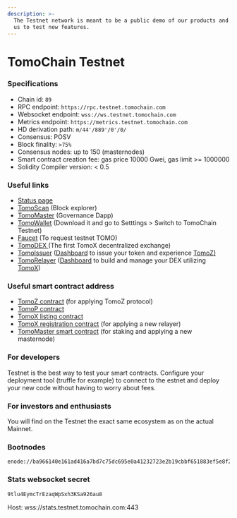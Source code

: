 ```yaml
---
description: >-
  The Testnet network is meant to be a public demo of our products and a way for
  us to test new features.
---
```


# TomoChain Testnet

### Specifications

* Chain id: `89`
* RPC endpoint: `https://rpc.testnet.tomochain.com`
* Websocket endpoint: `wss://ws.testnet.tomochain.com`
* Metrics endpoint: `https://metrics.testnet.tomochain.com`
* HD derivation path: `m/44'/889'/0'/0/`
* Consensus: POSV
* Block finality: `>75%`
* Consensus nodes: up to 150 \(masternodes\)
* Smart contract creation fee: gas price 10000 Gwei, gas limit &gt;= 1000000
* Solidity Compiler version: &lt; 0.5

### Useful links

* [Status page](https://stats.testnet.tomochain.com/)
* [TomoScan](https://scan.testnet.tomochain.com/) \(Block explorer\)
* [TomoMaster](https://master.testnet.tomochain.com/) \(Governance Dapp\)
* [TomoWallet](https://wallet.testnet.tomochain.com/) \(Download it and go to Setttings &gt; Switch to TomoChain Testnet\)
* [Faucet](https://faucet.testnet.tomochain.com/) \(To request testnet TOMO\)
* [TomoDEX ](https://dex.testnet.tomochain.com)\(The first TomoX decentralized exchange\)
* [TomoIssuer](https://issuer.testnet.tomochain.com/) \([Dashboard](https://medium.com/tomochain/how-to-deploy-a-trc-21-token-on-tomochain-in-a-few-clicks-d0290f918b9a) to issue your token and experience [TomoZ\)](https://medium.com/tomochain/tomoz-explained-a-leapfrog-toward-blockchain-mass-adoption-889f3add7cd4)
* [TomoRelayer](https://relayer.testnet.tomochain.com) \([Dashboard](https://medium.com/tomochain/launch-your-own-dex-with-tomorelayer-eb440a2d6a3d) to build and manage your DEX utilizing [TomoX](https://medium.com/tomochain/understanding-tomox-tomochains-decentralized-exchange-protocol-2cfe540bc94b)\)  

### Useful smart contract address

* [TomoZ contract](https://scan.testnet.tomochain.com/address/0x0E2C88753131CE01c7551B726b28BFD04e44003F) \(for applying TomoZ protocol\)
* [TomoP contract](https://scan.testnet.tomochain.com/address/0x2d94946815076471e204792798951a517ce2f5bf)
* [TomoX listing contract](https://scan.testnet.tomochain.com/address/0x14B2Bf043b9c31827A472CE4F94294fE9a6277e0#code) 
* [TomoX registration contract](https://scan.testnet.tomochain.com/address/0xA1996F69f47ba14Cb7f661010A7C31974277958c#code) \(for applying a new relayer\)
* [TomoMaster smart contract](https://scan.testnet.tomochain.com/address/0x0000000000000000000000000000000000000088) \(for staking and applying a new masternode\)

### For developers

Testnet is the best way to test your smart contracts. Configure your deployment tool \(truffle for example\) to connect to the estnet and deploy your new code without having to worry about fees.

### For investors and enthusiasts

You will find on the Testnet the exact same ecosystem as on the actual Mainnet.

### Bootnodes

```text
enode://ba966140e161ad416a7bd7c75dc695e0a41232723e2b19cbbf651883ef5e8f2528801b17b9d63152814d219a58a4fcc3e3c877486e64057523f6714092348efa@195.154.150.210:30301
```

### Stats websocket secret

`9tlu4EymcTrEzaqWpSxh3KSa926au8`

Host: wss://stats.testnet.tomochain.com:443

